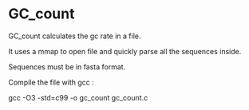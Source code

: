 GC_count
========

GC_count calculates the gc rate in a file.

It uses a mmap to open file and quickly parse all the sequences inside.

Sequences must be in fasta format.

Compile the file with gcc :

gcc -O3 -std=c99 -o gc_count gc_count.c
